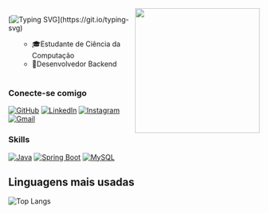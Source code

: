 <img align="right" width="250" src="https://art.pixilart.com/sr2712ab0b35ecd.gif"/>

[![Typing SVG](https://readme-typing-svg.herokuapp.com?font=Fira+Code&pause=2000&color=5000FF&width=400&lines=👩🏽‍💻Hi+there,+I'm+Nicolas+Veloso;👩🏽‍💻Oi,+me+chamo+Nicolas+Veloso;)](https://git.io/typing-svg)

<ul>
  
- 🎓Estudante de Ciência da Computação
- 💼Desenvolvedor Backend 

<br>


</ul>

### Conecte-se comigo

[![GitHub](https://img.shields.io/badge/GitHub-100000?style=for-the-badge&logo=github&logoColor=white)](https://github.com/xNicolosox)
[![LinkedIn](https://img.shields.io/badge/LinkedIn-0077B5?style=for-the-badge&logo=linkedin&logoColor=white)](https://www.linkedin.com/in/nicolas-veloso-87b9a9218/)
[![Instagram](https://img.shields.io/badge/Instagram-E4405F?style=for-the-badge&logo=instagram&logoColor=white)](https://www.instagram.com/nls_veloso/)
[![Gmail](https://img.shields.io/badge/Gmail-D14836?style=for-the-badge&logo=gmail&logoColor=white)](mailto:nicolas.veloso2004@gmail.com)

### Skills

[![Java](https://img.shields.io/badge/Java-%23ED8B00.svg?logo=openjdk&logoColor=white)](#)
[![Spring Boot](https://img.shields.io/badge/Spring%20Boot-6DB33F?logo=springboot&logoColor=fff)](#)
[![MySQL](https://img.shields.io/badge/MySQL-4479A1?logo=mysql&logoColor=fff)](#)

## Linguagens mais usadas
![Top Langs](https://github-readme-stats-git-masterrstaa-rickstaa.vercel.app/api/top-langs/?username=xNicolosox&layout=compact&bg_color=000&border_color=30A3DC&title_color=E94D5F&text_color=FFF)
</div>
